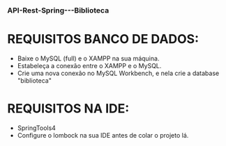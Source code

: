 ### API-Rest-Spring---Biblioteca

# REQUISITOS BANCO DE DADOS:
- Baixe o MySQL (full) e o XAMPP na sua máquina.
- Estabeleça a conexão entre o XAMPP e o MySQL.
- Crie uma nova conexão no MySQL Workbench, e nela crie a database "biblioteca"

# REQUISITOS NA IDE:
- SpringTools4
- Configure o lombock na sua IDE antes de colar o projeto lá.

